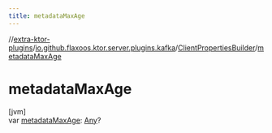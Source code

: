 ```yaml
---
title: metadataMaxAge
---
```

//[extra-ktor-plugins](../../../index.md)/[io.github.flaxoos.ktor.server.plugins.kafka](../index.md)/[ClientPropertiesBuilder](index.md)/[metadataMaxAge](metadata-max-age.md)



# metadataMaxAge



[jvm]\
var [metadataMaxAge](metadata-max-age.md): [Any](https://kotlinlang.org/api/latest/jvm/stdlib/kotlin/-any/index.md)?




